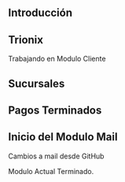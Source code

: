##  Introducción

## Trionix


Trabajando en Modulo Cliente


## Sucursales


## Pagos Terminados


## Inicio del Modulo Mail

Cambios a mail desde GitHub

Modulo Actual Terminado.